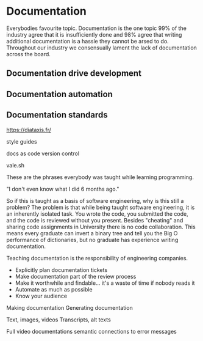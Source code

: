 # Documentation

Everybodies favourite topic. Documentation is the one topic 99% of the industry agree that it is insufficiently done and 98% agree that writing additional documentation is a hassle they cannot be arsed to do. Throughout our industry we consensually lament the lack of documentation across the board. 

## Documentation drive development

## Documentation automation

## Documentation standards

https://diataxis.fr/

style guides

docs as code
version control

vale.sh

These are the phrases everybody was taught while learning programming.

"I don't even know what I did 6 months ago."

So if this is taught as a basis of software engineering, why is this still a problem?
The problem is that while being taught software engineering, it is an inherently isolated task. You wrote the code, you submitted the code, and the code is reviewed without you present. Besides "cheating" and sharing code assignments in University there is no code collaboration. This means every graduate can invert a binary tree and tell you the Big O performance of dictionaries, but no graduate has experience writing documentation.

Teaching documentation is the responsibility of engineering companies.

- Explicitly plan documentation tickets
- Make documentation part of the review process
- Make it worthwhile and findable... it's a waste of time if nobody reads it
- Automate as much as possible
- Know your audience

Making documentation
Generating documentation

Text, images, videos
Transcripts, alt texts

Full video documentations
semantic connections to error messages
